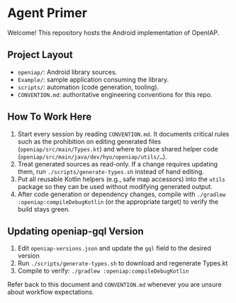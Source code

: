 # Agent Primer

Welcome! This repository hosts the Android implementation of OpenIAP.

## Project Layout

- `openiap/`: Android library sources.
- `Example/`: sample application consuming the library.
- `scripts/`: automation (code generation, tooling).
- `CONVENTION.md`: authoritative engineering conventions for this repo.

## How To Work Here

1. Start every session by reading `CONVENTION.md`. It documents critical rules such as the prohibition on editing generated files (`openiap/src/main/Types.kt`) and where to place shared helper code (`openiap/src/main/java/dev/hyo/openiap/utils/…`).
2. Treat generated sources as read-only. If a change requires updating them, run `./scripts/generate-types.sh` instead of hand editing.
3. Put all reusable Kotlin helpers (e.g., safe map accessors) into the `utils` package so they can be used without modifying generated output.
4. After code generation or dependency changes, compile with `./gradlew :openiap:compileDebugKotlin` (or the appropriate target) to verify the build stays green.

## Updating openiap-gql Version

1. Edit `openiap-versions.json` and update the `gql` field to the desired version
2. Run `./scripts/generate-types.sh` to download and regenerate Types.kt
3. Compile to verify: `./gradlew :openiap:compileDebugKotlin`

Refer back to this document and `CONVENTION.md` whenever you are unsure about workflow expectations.

